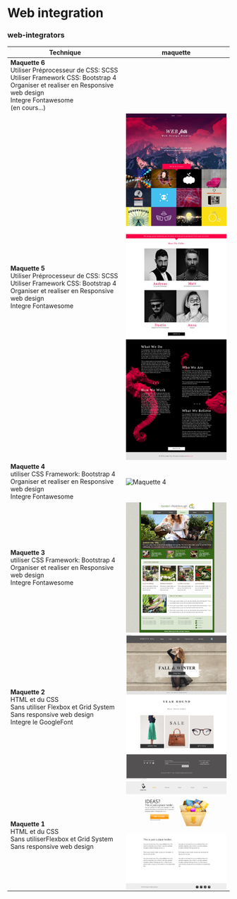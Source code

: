 # Web integration
### web-integrators
| Technique                                                                                    | maquette |
|-------------------------------------------------------------------------------------------- | -------- |
| **Maquette 6** <br> Utiliser Préprocesseur de CSS: SCSS <br> Utiliser Framework CSS: Bootstrap 4 <br> Organiser et realiser en Responsive web design <br> Integre Fontawesome <br> (en cours...) |  |
| **Maquette 5** <br> Utiliser Préprocesseur de CSS: SCSS <br> Utiliser Framework CSS: Bootstrap 4 <br> Organiser et realiser en Responsive web design <br> Integre Fontawesome | <img src="./Maquette_05/m_05.jpg" width = "300" alt="Maquette 5" align=center /> |
| **Maquette 4** <br> utiliser CSS Framework: Bootstrap 4 <br> Organiser et realiser en Responsive web design <br> Integre Fontawesome | <img src="./Maquette_04/m_04.png" width = "300" alt="Maquette 4" align=center /> |
| **Maquette 3** <br> utiliser CSS Framework: Bootstrap 4 <br> Organiser et realiser en Responsive web design <br> Integre Fontawesome | <img src="./Maquette_03/m_03.png" width = "300" alt="Maquette 3" align=center /> |
| **Maquette 2** <br> HTML et du CSS <br> Sans utiliser Flexbox et Grid System <br> Sans responsive web design <br> Integre le GoogleFont | <img src="./Maquette_02/m_02.png" width = "300" alt="Maquette 2" align=center /> |
| **Maquette 1** <br> HTML et du CSS <br> Sans utiliserFlexbox et Grid System <br> Sans responsive web design |  <img src="./Maquette_01/m_01.png" width = "300" alt="Maquette 1" align=center />    |

